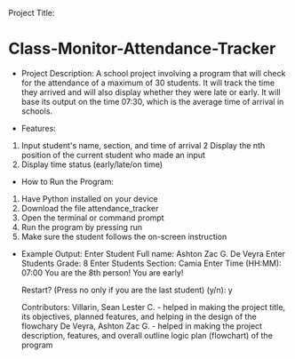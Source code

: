 Project Title:
# Class-Monitor-Attendance-Tracker

- Project Description:
A school project involving a program that will check for the attendance of a maximum of 30 students. It will track the time they arrived and will also display whether they were late or early. It will base its output on the time 07:30, which is the average time of arrival in schools.

- Features:
1. Input student's name, section, and time of arrival
2 Display the nth position of the current student who made an input
3. Display time status (early/late/on time)

- How to Run the Program:
1. Have Python installed on your device
2. Download the file attendance_tracker
3. Open the terminal or command prompt
4. Run the program by pressing run
5. Make sure the student follows the on-screen instruction

- Example Output:
  Enter Student Full name: Ashton Zac G. De Veyra
  Enter Students Grade: 8
  Enter Students Section: Camia
  Enter Time (HH:MM): 07:00
  You are the 8th person!
  You are early!

  Restart? (Press no only if you are the last student) (y/n): y

  Contributors:
  Villarin, Sean Lester C. - helped in making the project title, its objectives, planned features, and helping in the design of the flowchary
  De Veyra, Ashton Zac G. - helped in making the project description, features, and overall outline logic plan (flowchart) of the program
